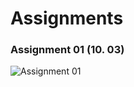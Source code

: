 # Assignments

### Assignment 01 (10. 03)

![Assignment 01](http://61.106.13.43/KakaoTalk_20151008_171441684.jpg)
